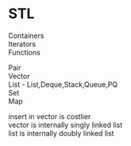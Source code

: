 # STL  

Containers  
Iterators  
Functions  

Pair  
Vector  
List - List,Deque,Stack,Queue,PQ  
Set  
Map  

insert in vector is costlier  
vector is internally singly linked list  
list is internally doubly linked list  
